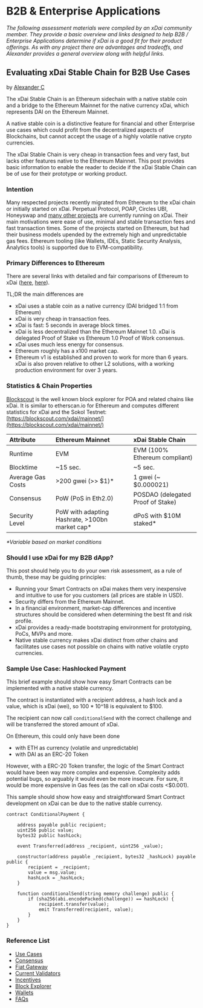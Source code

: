 # B2B & Enterprise Applications

_The following  assessment materials were compiled by an xDai community member. They provide a basic overview and links designed to help B2B / Enterprise Applications determine if xDai is a good fit for their product offerings. As with any project there are advantages and tradeoffs, and Alexander provides a general overview along with helpful links._ 

## Evaluating xDai Stable Chain for B2B Use Cases

by [Alexander C](https://github.com/ice09)

The xDai Stable Chain is an Ethereum sidechain with a native stable coin and a bridge to the Ethereum Mainnet for the native currency xDai, which represents DAI on the Ethereum Mainnet.

A native stable coin is a distinctive feature for financial and other Enterprise use cases which could profit from the decentralized aspects of Blockchains, but cannot accept the usage of a highly volatile native crypto currencies.

The xDai Stable Chain is very cheap in transaction fees and very fast, but lacks other features native to the Ethereum Mainnet. This post provides basic information to enable the reader to decide if the xDai Stable Chain can be of use for their prototype or working product.

### Intention

Many respected projects recently migrated from Ethereum to the xDai chain or initially started on xDai. Perpetual Protocol, POAP, Circles UBI, Honeyswap and [many other projects](https://www.xdaichain.com/about-xdai/news-and-information/project-updates/2020-year-in-review) are currently running on xDai. Their main motivations were ease of use, minimal and stable transaction fees and fast transaction times. Some of the projects started on Ethereum, but had their business models upended by the extremely high and unpredictable gas fees. Ethereum tooling \(like Wallets, IDEs, Static Security Analysis, Analytics tools\) is supported due to EVM-compatibility.

### Primary Differences to Ethereum

There are several links with detailed and fair comparisons of Ethereum to xDai \([here](https://defiprime.com/xdai-chain), [here](https://jaredstauffer.medium.com/what-is-xdai-how-do-i-use-xdai-a-simple-explanation-7440cbaf1df6)\).

TL;DR the main differences are

* xDai uses a stable coin as a native currency \(DAI bridged 1:1 from Ethereum\)
* xDai is very cheap in transaction fees.
* xDai is fast: 5 seconds in average block times.
* xDai is less decentralized than the Ethereum Mainnet 1.0. xDai is delegated Proof of Stake vs Ethereum 1.0 Proof of Work consensus.
* xDai uses much less energy for consensus.
* Ethereum roughly has a x100 market cap.
* Ethereum v1 is established and proven to work for more than 6 years. xDai is also proven relative to other L2 solutions, with a working production environment for over 3 years.

### Statistics & Chain Properties

[Blockscout](https://blockscout.com/) is the well known block explorer for POA and related chains like xDai. It is similar to etherscan.io for Ethereum and computes different statistics for xDai and the Sokol Testnet: [https://blockscout.com/xdai/mainnet/](https://blockscout.com/xdai/mainnet/)

| Attribute | Ethereum Mainnet | xDai Stable Chain |
| :--- | :--- | :--- |
| Runtime | EVM | EVM \(100% Ethereum compliant\) |
| Blocktime | ~15 sec. | ~5 sec. |
| Average Gas Costs | &gt;200 gwei \(&gt;&gt; $1\)\* | 1 gwei \(~ $0.000021\) |
| Consensus | PoW \(PoS in Eth2.0\) | POSDAO \(delegated Proof of Stake\) |
| Security Level | PoW with adapting Hashrate, &gt;100bn market cap\* | dPoS with $10M staked\* |

_\*Variable based on market conditions_

### Should I use xDai for my B2B dApp?

This post should help you to do your own risk assessment, as a rule of thumb, these may be guiding principles:

* Running your Smart Contracts on xDai makes them very inexpensive and intuitive to use for you customers \(all prices are stable in USD\).
* Security differs from the Ethereum Mainnet.
* In a financial environment, market-cap differences and incentive structures should be considered when determining the best fit and risk profile.
* xDai provides a ready-made bootstraping environment for prototyping, PoCs, MVPs and more.
* Native stable currency makes xDai distinct from other chains and facilitates use cases not possible on chains with native volatile crypto currencies.

### Sample Use Case: Hashlocked Payment

This brief example should show how easy Smart Contracts can be implemented with a native stable currency.

The contract is instantiated with a recipient address, a hash lock and a value, which is xDai \(wei\), so 100 \* 10^18 is equivalent to $100.

The recipient can now call `conditionalSend` with the correct challenge and will be transferred the stored amount of xDai.

On Ethereum, this could only have been done

* with ETH as currency \(volatile and unpredictable\)
* with DAI as an ERC-20 Token

However, with a ERC-20 Token transfer, the logic of the Smart Contract would have been way more complex and expensive. Complexity adds potential bugs, so arguably it would even be more insecure. For sure, it would be more expensive in Gas fees \(as the call on xDai costs &lt;$0.001\).

This sample should show how easy and straightforward Smart Contract development on xDai can be due to the native stable currency.

```text
contract ConditionalPayment {

    address payable public recipient;
    uint256 public value;
    bytes32 public hashLock;
    
    event Transferred(address _recipient, uint256 _value);

    constructor(address payable _recipient, bytes32 _hashLock) payable public {
        recipient = _recipient;
        value = msg.value;
        hashLock = _hashLock;
    }

    function conditionalSend(string memory challenge) public {
        if (sha256(abi.encodePacked(challenge)) == hashLock) {
            recipient.transfer(value);
            emit Transferred(recipient, value);
        }
    }
}
```

### Reference List

* [Use Cases](./)
* [Consensus](../../for-validators/consensus/posdao-proof-of-stake-decentralized-autonomous-organization.md)
* [Fiat Gateway](../../for-users/get-xdai-tokens/buying-xdai-with-fiat/ramp-network.md)
* [Current Validators](../../for-validators/about-xdai-validators/current-xdai-validators/)
* [Incentives](../../for-stakers/stake-token/)
* [Block Explorer](https://blockscout.com/xdai/mainnet/)
* [Wallets](../../for-users/wallets/)
* [FAQs](../faqs/)





